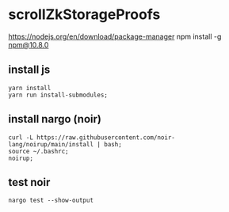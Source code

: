 # scrollZkStorageProofs

https://nodejs.org/en/download/package-manager
npm install -g npm@10.8.0 


## install js
```
yarn install
yarn run install-submodules;
```

## install nargo (noir)
```
curl -L https://raw.githubusercontent.com/noir-lang/noirup/main/install | bash;
source ~/.bashrc;
noirup;
```

## test noir
```
nargo test --show-output
```